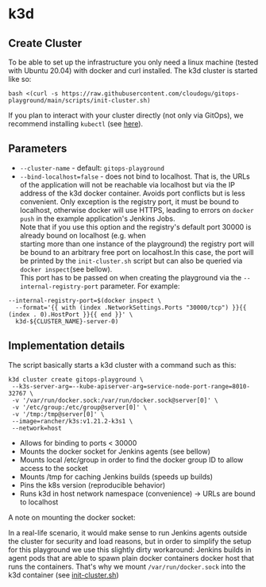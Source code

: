 # k3d

## Create Cluster

To be able to set up the infrastructure you only need a linux machine (tested with Ubuntu 20.04) with docker and curl
installed.
The k3d cluster is started like so:

```shell
bash <(curl -s https://raw.githubusercontent.com/cloudogu/gitops-playground/main/scripts/init-cluster.sh)
```

If you plan to interact with your cluster directly (not only via GitOps), we recommend
installing `kubectl` (see [here](https://v1-21.docs.kubernetes.io/docs/tasks/tools/#kubectl)). 

## Parameters

* `--cluster-name` - default: `gitops-playground`
* `--bind-localhost=false` - does not bind to localhost. That is, the URLs of the application will not be reachable via
  localhost but via the IP address of the k3d docker container. Avoids port conflicts but is less convenient. 
  Only exception is the registry port, it must be bound to localhost, otherwise docker will use HTTPS, leading to errors
  on `docker push` in the example application's Jenkins Jobs.   
  Note that if you use this option and the registry's default port 30000 is already bound on localhost (e.g. when  
  starting more than one instance of the playground) the registry port will be bound to an arbitrary free port on 
  localhost.In this case, the port will be printed by the `init-cluster.sh` script but can also be queried via 
  `docker inspect`(see bellow).  
  This port has to be passed on when creating the playground via the `--internal-registry-port` parameter. For example: 

```shell
--internal-registry-port=$(docker inspect \
  --format='{{ with (index .NetworkSettings.Ports "30000/tcp") }}{{ (index . 0).HostPort }}{{ end }}' \
  k3d-${CLUSTER_NAME}-server-0)
```

## Implementation details

The script basically starts a k3d cluster with a command such as this:

```shell
k3d cluster create gitops-playground \
 --k3s-server-arg=--kube-apiserver-arg=service-node-port-range=8010-32767 \
 -v '/var/run/docker.sock:/var/run/docker.sock@server[0]' \
 -v '/etc/group:/etc/group@server[0]' \
 -v '/tmp:/tmp@server[0]' \
 --image=rancher/k3s:v1.21.2-k3s1 \
 --network=host
```

* Allows for binding to ports < 30000
* Mounts the docker socket for Jenkins agents (see bellow)
* Mounts local /etc/group in order to find the docker group ID to allow access to the socket
* Mounts /tmp for caching Jenkins builds (speeds up builds)
* Pins the k8s version (reproducible behavior)
* Runs k3d in host network namespace (convenience) -> URLs are bound to localhost

A note on mounting the docker socket:

In a real-life scenario, it would make sense to run Jenkins agents outside the cluster for security and load reasons,
but in order to simplify the setup for this playground we use this slightly dirty workaround:
Jenkins builds in agent pods that are able to spawn plain docker containers docker host that runs the containers.
That's why we mount `/var/run/docker.sock` into the k3d container (see [init-cluster.sh](../scripts/init-cluster.sh))

